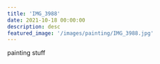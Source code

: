 ```yaml
---
title: 'IMG_3988'
date: 2021-10-18 00:00:00
description: desc
featured_image: '/images/painting/IMG_3988.jpg'
---
```


painting stuff